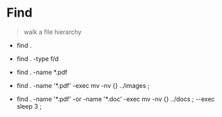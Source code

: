 # Find

> walk a file hierarchy


- find . 

- find . -type f/d

- find . -name  \*.pdf 

- find . -name '\*.pdf' -exec mv -nv {} ../images \;

- find . -name '\*.pdf' -or -name '\*.doc' -exec mv -nv {} ../docs \; --exec sleep 3 \;